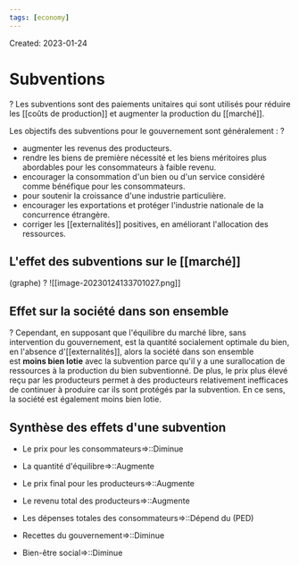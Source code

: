 ```yaml
---
tags: [economy]
---
```

Created: 2023-01-24

# Subventions
?
Les subventions sont des paiements unitaires qui sont utilisés pour réduire les [[coûts de production]] et augmenter la production du [[marché]].
<!--SR:!2024-03-20,134,210-->

Les objectifs des subventions pour le gouvernement sont généralement :
?
-   augmenter les revenus des producteurs.
-   rendre les biens de première nécessité et les biens méritoires plus abordables pour les consommateurs à faible revenu.
-   encourager la consommation d'un bien ou d'un service considéré comme bénéfique pour les consommateurs.
-   pour soutenir la croissance d'une industrie particulière.
-   encourager les exportations et protéger l'industrie nationale de la concurrence étrangère.
-   corriger les [[externalités]] positives, en améliorant l'allocation des ressources.
<!--SR:!2024-02-19,86,210-->

## L'effet des subventions sur le [[marché]]
(graphe)
?
![[image-20230124133701027.png]]
<!--SR:!2024-09-17,363,250-->

## Effet sur la société dans son ensemble
?
Cependant, en supposant que l'équilibre du marché libre, sans intervention du gouvernement, est la quantité socialement optimale du bien, en l'absence d'[[externalités]], alors la société dans son ensemble est **moins bien lotie** avec la subvention parce qu'il y a une surallocation de ressources à la production du bien subventionné. De plus, le prix plus élevé reçu par les producteurs permet à des producteurs relativement inefficaces de continuer à produire car ils sont protégés par la subvention. En ce sens, la société est également moins bien lotie.
<!--SR:!2024-02-25,93,230-->

## Synthèse des effets d'une subvention
- Le prix pour les consommateurs=>::Diminue
<!--SR:!2024-07-05,318,250-->
- La quantité d'équilibre=>::Augmente
<!--SR:!2024-04-27,275,250-->
- Le prix final pour les producteurs=>::Augmente
<!--SR:!2024-06-17,178,230-->
- Le revenu total des producteurs=>::Augmente
<!--SR:!2024-11-07,393,250-->
- Les dépenses totales des consommateurs=>::Dépend du (PED)
<!--SR:!2024-03-09,56,130-->
- Recettes du gouvernement=>::Diminue
<!--SR:!2024-07-06,320,250-->
- Bien-être social=>::Diminue
<!--SR:!2024-12-20,397,230-->

